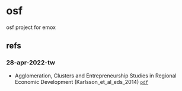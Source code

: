 # osf
osf project for emox


## refs
### 28-apr-2022-tw
+ Agglomeration, Clusters and Entrepreneurship Studies in Regional Economic Development (Karlsson_et_al_eds_2014) [`pdf`](https://osf.io/mqb93/)